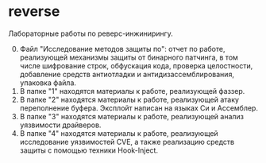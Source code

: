 # reverse

Лабораторные работы по реверс-инжинирингу.

0. Файл "Исследование методов защиты по": отчет по работе, реализующей механизмы защиты от бинарного патчинга, в том числе шифрование строк, обфускация кода, проверка целостности, добавление средств антиотладки и антидизассемблирования, упаковка файла.
1. В папке "1" находятся материалы к работе, реализующей фаззер.
2. В папке "2" находятся материалы к работе, реализующей атаку переполнение буфера. Эксплойт написан на языках Си и Ассемблер.
3. В папке "3" находятся материалы к работе, реализующей анализ уязвимости драйверов.
4. В папке "4" находятся материалы к работе, реализующей исследование уязвимостей CVE, а также реализацию средств защиты с помощью техники Hook-Inject.
